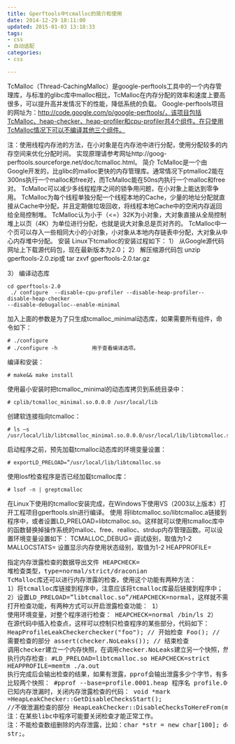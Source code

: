 ```yaml
---
title: Gperftools中tcmalloc的简介和使用
date: 2014-12-29 18:11:00
updated: 2015-01-03 13:18:33
tags: 
- css
- 自动适配
categories: 
- css

---
```

TcMalloc（Thread-CachingMalloc）是google-perftools工具中的一个内存管理库，与标准的glibc库中malloc相比，TcMalloc在内存分配的效率和速度上要高很多，可以提升高并发情况下的性能，降低系统的负载。
Google-perftools项目的网址为：http://code.google.com/p/google-perftools/，该项目包括TcMalloc、heap-checker、heap-profiler和cpu-profiler共4个组件。在只使用TcMalloc情况下可以不编译其他三个组件。


<!--more-->


注：使用线程内存池的方法，在小对象是在内存池中进行分配，使用分配较多的内存空间来优化分配时间。
实现原理请参考网址http://goog-perftools.sourceforge.net/doc/tcmalloc.html。
简介
TcMalloc是一个由Google开发的，比glibc的malloc更快的内存管理库。通常情况下ptmalloc2能在300ns执行一个malloc和free对，而TcMalloc能在50ns内执行一个malloc和free对。
TcMalloc可以减少多线程程序之间的锁争用问题，在小对象上能达到零争用。
TcMalloc为每个线程单独分配一个线程本地的Cache，少量的地址分配就直接从Cache中分配，并且定期做垃圾回收，将线程本地Cache中的空闲内存返回给全局控制堆。
TcMalloc认为小于（<=）32K为小对象，大对象直接从全局控制堆上以页（4K）为单位进行分配，也就是说大对象总是页对齐的。
TcMalloc中一个页可以存入一些相同大小的小对象，小对象从本地内存链表中分配，大对象从中心内存堆中分配。
安装
Linux下tcmalloc的安装过程如下：
1）  从Google源代码网址上下载源代码包，现在最新版本为2.0；
2）  解压缩源代码包
    unzip gperftools-2.0.zip或
     tar zxvf gperftools-2.0.tar.gz

3）  编译动态库
 

    cd gperftools-2.0
     ./ configure  --disable-cpu-profiler --disable-heap-profiler--disable-heap-checker 
    --disable-debugalloc--enable-minimal

加入上面的参数是为了只生成tcmalloc_minimal动态库，如果需要所有组件，命令如下：

    # ./configure
    # ./configure -h           用于查看编译选项。

编译和安装：

    # make&& make install

使用最小安装时把tcmalloc_minimal的动态库拷贝到系统目录中：

    # cplib/tcmalloc_minimal.so.0.0.0 /usr/local/lib

创建软连接指向tcmalloc：

    # ls –s /usr/local/lib/libtcmalloc_minimal.so.0.0.0/usr/local/lib/libtcmalloc.so

启动程序之前，预先加载tcmalloc动态库的环境变量设置：

    # exportLD_PRELOAD=”/usr/local/lib/libtcmalloc.so

使用losf检查程序是否已经加载tcmalloc库：

    # lsof -n | greptcmalloc

在Linux下使用的tcmalloc安装完成，在Windows下使用VS（2003以上版本）打开工程项目gperftools.sln进行编译。
使用
将libtcmalloc.so/libtcmalloc.a链接到程序中，或者设置LD_PRELOAD=libtcmalloc.so。这样就可以使用tcmalloc库中的函数替换掉操作系统的malloc、free、realloc、strdup内存管理函数。可以设置环境变量设置如下：
         TCMALLOC_DEBUG=<level>       调试级别，取值为1-2
         MALLOCSTATS=<level>                    设置显示内存使用状态级别，取值为1-2
         HEAPPROFILE=<pre>                     指定内存泄露检查的数据导出文件
         HEAPCHECK=<type>                        堆检查类型，type=normal/strict/draconian
TcMalloc库还可以进行内存泄露的检查，使用这个功能有两种方法：
1）将tcmalloc库链接到程序中，注意应该将tcmalloc库最后链接到程序中；
2）设置LD_PRELOAD=”libtcmalloc.so”/HEAPCHECK=normal，这样就不需重新编译程序
打开检查功能，有两种方式可以开启泄露检查功能：
1）  使用环境变量，对整个程序进行检查： HEAPCHECK=normal /bin/ls
2）  在源代码中插入检查点，这样可以控制只检查程序的某些部分，代码如下：
HeapProfileLeakCheckerchecker("foo");        // 开始检查
Foo();                                                                         // 需要检查的部分
assert(checker.NoLeaks());                                 // 结束检查
调用checker建立一个内存快照，在调用checker.NoLeaks建立另一个快照，然后进行比较，如果内存有增长或者任意变化，NoLeaks函数返回false，并输出一个信息告诉你如何使用pprof工具来分析具体的内存泄露。
    执行内存检查:
         #LD_PRELOAD=libtcmalloc.so HEAPCHECK=strict HEAPPROFILE=memtm ./a.out
执行完成后会输出检查的结果，如果有泄露，pprof会输出泄露多少个字节，有多少次分配，也会输出详细的列表指出在什么地方分配和分配多少次。
         比较两个快照：
         #pprof --base=profile.0001.heap 程序名 profile.0002.heap
    已知内存泄漏时，关闭内存泄露检查的代码：
    void *mark =HeapLeakChecker::GetDisableChecksStart();
    <leaky code>           //不做泄漏检查的部分
    HeapLeakChecker::DisableChecksToHereFrom(mark);
         注：在某些libc中程序可能要关闭检查才能正常工作。
         注：不能检查数组删除的内存泄露，比如：char *str = new char[100]; delete str;。